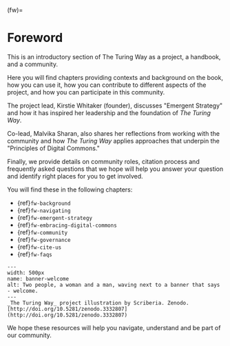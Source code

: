 (fw)=
# Foreword

This is an introductory section of The Turing Way as a project, a handbook, and a community.

Here you will find chapters providing contexts and background on the book, how you can use it, how you can contribute to different aspects of the project, and how you can participate in this community.

The project lead, Kirstie Whitaker (founder), discusses "Emergent Strategy" and how it has inspired her leadership and the foundation of _The Turing Way_.

Co-lead, Malvika Sharan, also shares her reflections from working with the community and how _The Turing Way_ applies approaches that underpin the "Principles of Digital Commons."

Finally, we provide details on community roles, citation process and frequently asked questions that we hope will help you answer your question and identify right places for you to get involved.

You will find these in the following chapters:

- {ref}`fw-background`
- {ref}`fw-navigating`
- {ref}`fw-emergent-strategy`
- {ref}`fw-embracing-digital-commons`
- {ref}`fw-community`
- {ref}`fw-governance`
- {ref}`fw-cite-us`
- {ref}`fw-faqs`

```{figure} ../figures/banner-welcome.jpg
---
width: 500px
name: banner-welcome
alt: Two people, a woman and a man, waving next to a banner that says - welcome.
---
_The Turing Way_ project illustration by Scriberia. Zenodo. [http://doi.org/10.5281/zenodo.3332807](http://doi.org/10.5281/zenodo.3332807)
```

We hope these resources will help you navigate, understand and be part of our community.
